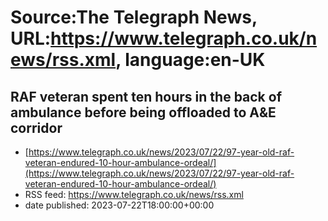 # Source:The Telegraph News, URL:https://www.telegraph.co.uk/news/rss.xml, language:en-UK

## RAF veteran spent ten hours in the back of ambulance before being offloaded to A&E corridor
 - [https://www.telegraph.co.uk/news/2023/07/22/97-year-old-raf-veteran-endured-10-hour-ambulance-ordeal/](https://www.telegraph.co.uk/news/2023/07/22/97-year-old-raf-veteran-endured-10-hour-ambulance-ordeal/)
 - RSS feed: https://www.telegraph.co.uk/news/rss.xml
 - date published: 2023-07-22T18:00:00+00:00



